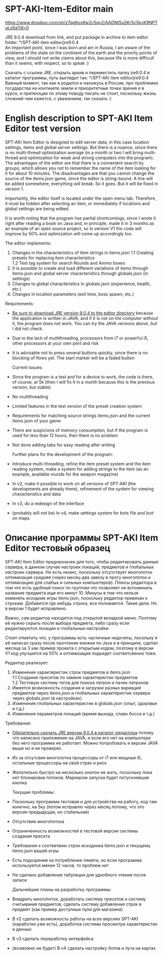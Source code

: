 # SPT-AKI-Item-Editor main
https://www.dropbox.com/sh/z7qg6os9w2c5qv2/AADNt5uSKr5c5kyK9NPTuLq5a?dl=0  

JRE 9.0.4 download from link, and put package in archive to item editor folder. */SPT-AKI item editor/jre9.0.4  
  An important point, since I was born and am in Russia, I am aware of the problems of the state on the continent of the earth and the priority points of view, and I    should not write claims about this, because life is more difficult than it seems, with respect, so to speak :)

Скачать с ссылки JRE, открыть архив и переместить папку jre9.0.4 в каталог программы, путь выглядит так: */SPT-AKI item editor/jre9.0.4  
Важный момент, так как я родился и нахожусь в России, про проблемки государства на континете земли и приоритетные точки зрения я в курсе, и притензции по этому поводу писать не стоит, поскольку жизнь сложней чем кажется, с уважением, так сказать :)

# English description to SPT-AKI Item Editor test version

  SPT-AKI Item Editor is designed to edit server data, in this case location settings, items and global server settings. But there is a nuance, since there is no multi-thread optimization average (in a month or two I will bring multi-thread and optimization for weak and strong computers into the program).  
  The advantages of the editor are that there is a convenient search by groups, which allows you not to remember the name of the item looking for it for about 10 minutes. The disadvantages are that you cannot change the source of the items.json game, since the editor is string-bound. A line will be added somewhere, everything will break. So it goes. But it will be fixed in version 1.
  
  Importantly, the editor itself is located under the open menu tab. Therefore, it must be hidden after selecting an item, or immediately if locations and global settings are being edited.

  It is worth noting that the program has partial shortcomings, since I wrote it right after reading a book on Java and, in principle, made it in 3 months as an example of an open source project, so in version V1 the code will improve by 50% and optimization will come up accordingly too.
  
  The editor implements:
1. Changes in the characteristics of item strings in items.json
1.1 Creating presets for replacing item characteristics  
1.2 Test tag system for search Rounds and Ammo boxes
3. It is possible to create and load different variations of items through items.json and global server characteristics through globals.json (in settings)
4. Changes to global characteristics in globals.json (experience, health, etc.)
5. Changes in location parameters (exit time, boss spawn, etc.)

  Requirements:
* [Be sure to download JRE version 9.0.4 to the editor directory](https://www.dropbox.com/sh/z7qg6os9w2c5qv2/AADNt5uSKr5c5kyK9NPTuLq5a?dl=0) because the application is written in JAVA, and if it is not on the computer without it, the program does not work. You can try the JAVA versions above, but I did not check.
* Due to the lack of multithreading, processors from i7 or powerful i5, other processors at your own peril and risk
* It is advisable not to press several buttons quickly, since there is no blocking of flows yet. The start marker will be a faded button

  Current issues:
* Since the program is a test and for a device to work, the code is there, of course, at 5k (then I will fix it in a month because this is the previous version, but stable)
* No multithreading
* Limited features in the test version of the preset creation system
* Requirements for matching source strings items.json and the current items.json of your game
* There are suspicions of memory consumption, but if the program is used for less than 12 hours, then there is no problem
* Not done adding tabs for easy reading after writing
  
  
  Further plans for the development of the program:
* Introduce multi-threading, refine the item preset system and the item reading system, make a system for adding strings to the item (as an example, available rounds for the weapon magazine)
* In v2, make it possible to work on all versions of SPT-AKI (the developments are already there), refinement of the system for viewing characteristics and data
* In v3, do a redesign of the interface
* (probably will not be) In v4, make settings system for bots file and loot on maps

# Описание программы SPT-AKI Item Editor тестовый образец

  SPT-AKI Item Editor предназначен для того, чтобы редактировать данные сервера, в данном случае настроек локаций, предметов и глобальных настроек сервера. Но есть нюанс, поскольку отсутствует многопоток оптимизация средняя (через месяц-два завезу в прогу многопоток и оптимизацию для слабых и сильных компьютеров).
  Плюсы редактора в том что есть удобный поиск по группам что позволяет не вспоминать название предмета ищя его минут 10. Минусы в том что нельзя изменять исходник игры items.json, поскольку редактор привязан к строкам. Добавится где нибудь строка, все поломается. Такие дела. Но в версии 1 будет исправлено.

  Важно, сам редактор находится под открытой вкладкой меню. Поэтому её нужно скрыть после выбора предмета, либо сразу если редактируются локации и глобальные настройки

  Стоит отметить что, у программы есть частичные недочеты, посольку я её написал сразу после прочтения книжки по Java и в принципе, сделал месяца за 3 как пример проекта с открытым кодом, поэтому в версии V1 код улучшится на 50% и оптимизация подъедет соответсвенно тоже.

  Редактор реализует:
1. Изменения характеристик строк предметов в items.json  
1.1 Создание пресетов по замене характеристик предметов  
1.2 Тестовую систему тегов для поиска патрон и пачек патронов
3. Имеется возможность создания и загрузки разных вариаций предметов через items.json и глобальных характеристик сервера через globals.json (в настройках)
4. Изменения глобальных характеристик в globals.json (опыт, здоровье и т.д.)
5. Изменения параметров локаций (время выхода, спавн босса и т.д.)

  Требования:
* [Обязательно скачать JRE версии 9.0.4 в каталог редактора](https://www.dropbox.com/sh/z7qg6os9w2c5qv2/AADNt5uSKr5c5kyK9NPTuLq5a?dl=0) потому что написано приложение на JAVA, и если его нет на компьютере без него программа не работает. Можно попробовать и версии JAVA выше но я не проверял.
* Из за отсутсвия многопотка процессоры от i7 или мощные i5, остальные процессоры на свой страх и риск
* Желательно быстро на несколько кнопок не жать, поскольку пока нет блокировки потоков. Маркером запуска будет потускневшая кнопка

  Текущие проблемы:
* Поскольку программа тестовая и для устройства на работу, код там конечно, на 5ку (потом исправлю через месяц потому, что это версия предыдущая, но стабильная)
* Отсутствие многопотока
* Ограниченность возможностей в тестовой версии системы создания пресета
* Требования к соответвию строк исходника items.json и текущему items.json вашей игры
* Есть подозрения на потребление пямяти, но если программа используется менее 12 часов, то проблем нет
* Не сделано добавление табуляции для уднобного чтения после записи

  Дальнейшие планы на разработку программы:
* Внедрить многопоток, доработать систему пресетов и систему считывания предметов, сделать систему добавления строк в предмет (как пример доступные пули для магазина)
* В v2 сделать возможность работы  на всех версиях SPT-AKI (наработки уже есть), доработка системы просмотра характеристик и данных
* В v3 сделать переработку интерфейса
* (возможно не будет) В v4 сделать настройку ботов и лута на картах

